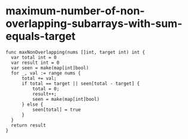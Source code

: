 
  # maximum-number-of-non-overlapping-subarrays-with-sum-equals-target

  ```golang
  func maxNonOverlapping(nums []int, target int) int {
    var total int = 0
    var result int = 0
    var seen = make(map[int]bool)
    for _, val := range nums {
        total += val;
        if total == target || seen[total - target] {
            total = 0;
            result++;
            seen = make(map[int]bool)
        } else {
            seen[total] = true
        }
    }
    return result
}
  ```
  